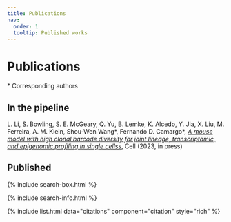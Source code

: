 ```yaml
---
title: Publications
nav:
  order: 1
  tooltip: Published works
---
```


# <i class="fas fa-microscope"></i>Publications

\* Corresponding authors

## In the pipeline

L. Li, S. Bowling, S. E. McGeary, Q. Yu, B. Lemke, K. Alcedo, Y. Jia, X. Liu, M. Ferreira, A. M. Klein,  Shou-Wen Wang\*, Fernando D. Camargo\*, *[A mouse model with high clonal barcode diversity for joint lineage, transcriptomic, and epigenomic profiling in single cellss](https://www.biorxiv.org/content/10.1101/2023.01.29.526062v1#page)*, Cell (2023, in press)
## Published

{% include search-box.html %}

{% include search-info.html %}

{% include list.html data="citations" component="citation" style="rich" %}
